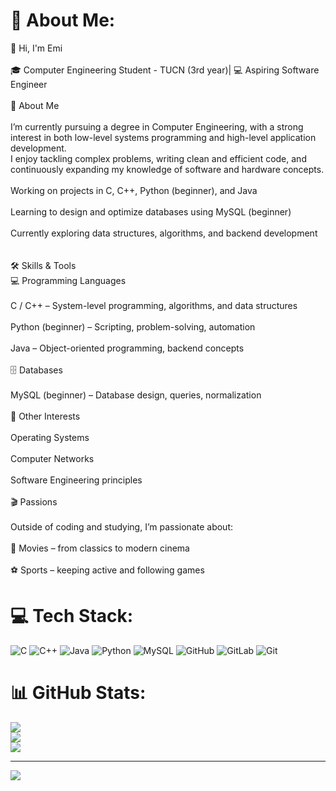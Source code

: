 # 💫 About Me:
👋 Hi, I'm Emi<br><br>🎓 Computer Engineering Student - TUCN (3rd year)| 💻 Aspiring Software Engineer<br><br>🚀 About Me<br><br>I’m currently pursuing a degree in Computer Engineering, with a strong interest in both low-level systems programming and high-level application development.<br>I enjoy tackling complex problems, writing clean and efficient code, and continuously expanding my knowledge of software and hardware concepts.<br><br> Working on projects in C, C++, Python (beginner), and Java<br><br> Learning to design and optimize databases using MySQL (beginner)<br><br> Currently exploring data structures, algorithms, and backend development<br><br><br>🛠️ Skills & Tools<br>💻 Programming Languages<br><br>C / C++ – System-level programming, algorithms, and data structures<br><br>Python (beginner) – Scripting, problem-solving, automation<br><br>Java – Object-oriented programming, backend concepts<br><br>🗄️ Databases<br><br>MySQL (beginner) – Database design, queries, normalization<br><br>🧰 Other Interests<br><br>Operating Systems<br><br>Computer Networks<br><br>Software Engineering principles<br><br>🎬 Passions<br><br>Outside of coding and studying, I’m passionate about:<br><br>🎥 Movies – from classics to modern cinema<br><br>⚽ Sports – keeping active and following games


# 💻 Tech Stack:
![C](https://img.shields.io/badge/c-%2300599C.svg?style=for-the-badge&logo=c&logoColor=white) ![C++](https://img.shields.io/badge/c++-%2300599C.svg?style=for-the-badge&logo=c%2B%2B&logoColor=white) ![Java](https://img.shields.io/badge/java-%23ED8B00.svg?style=for-the-badge&logo=openjdk&logoColor=white) ![Python](https://img.shields.io/badge/python-3670A0?style=for-the-badge&logo=python&logoColor=ffdd54) ![MySQL](https://img.shields.io/badge/mysql-4479A1.svg?style=for-the-badge&logo=mysql&logoColor=white) ![GitHub](https://img.shields.io/badge/github-%23121011.svg?style=for-the-badge&logo=github&logoColor=white) ![GitLab](https://img.shields.io/badge/gitlab-%23181717.svg?style=for-the-badge&logo=gitlab&logoColor=white) ![Git](https://img.shields.io/badge/git-%23F05033.svg?style=for-the-badge&logo=git&logoColor=white)
# 📊 GitHub Stats:
![](https://github-readme-stats.vercel.app/api?username=GeorgiEmanuel&theme=dark&hide_border=false&include_all_commits=false&count_private=false)<br/>
![](https://nirzak-streak-stats.vercel.app/?user=GeorgiEmanuel&theme=dark&hide_border=false)<br/>
![](https://github-readme-stats.vercel.app/api/top-langs/?username=GeorgiEmanuel&theme=dark&hide_border=false&include_all_commits=false&count_private=false&layout=compact)

---
[![](https://visitcount.itsvg.in/api?id=GeorgiEmanuel&icon=0&color=0)](https://visitcount.itsvg.in)

<!-- Proudly created with GPRM ( https://gprm.itsvg.in ) -->
